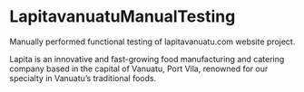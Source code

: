 # LapitavanuatuManualTesting
Manually performed functional testing of lapitavanuatu.com website project.

Lapita is an innovative and fast-growing food manufacturing and catering company based in the capital 
of Vanuatu, Port Vila, renowned for our specialty in Vanuatu’s traditional foods.

